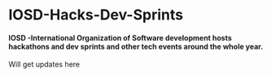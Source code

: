 # IOSD-Hacks-Dev-Sprints

#### IOSD -International Organization of Software development hosts hackathons and dev sprints and other tech events around the whole year.

Will get updates here

